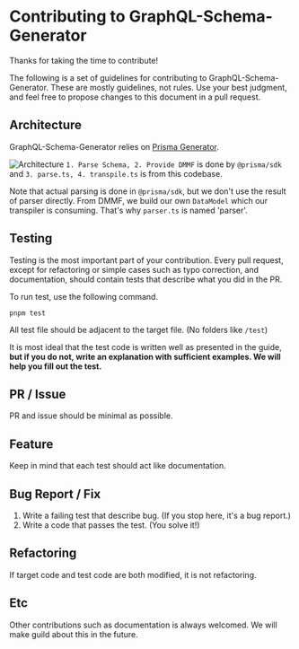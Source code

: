 # Contributing to GraphQL-Schema-Generator

Thanks for taking the time to contribute!

The following is a set of guidelines for contributing to GraphQL-Schema-Generator. These are mostly guidelines, not rules. Use your best judgment, and feel free to propose changes to this document in a pull request.

## Architecture
GraphQL-Schema-Generator relies on [Prisma Generator](https://prismaio.notion.site/Prisma-Generators-a2cdf262207a4e9dbcd0e362dfac8dc0). 

![Architecture](https://user-images.githubusercontent.com/61503739/145976430-810a5504-e8a3-4c81-8633-e1b3c3d7440f.png)
`1. Parse Schema, 2. Provide DMMF` is done by `@prisma/sdk` and `3. parse.ts, 4. transpile.ts` is from this codebase.

Note that actual parsing is done in `@prisma/sdk`, but we don't use the result of parser directly. From DMMF, we build our own `DataModel` which our transpiler is consuming. That's why `parser.ts` is named 'parser'.

## Testing

Testing is the most important part of your contribution. Every pull request, except for refactoring or simple cases such as typo correction, and documentation, should contain tests that describe what you did in the PR. 

To run test, use the following command.
```shell
pnpm test
```

All test file should be adjacent to the target file. (No folders like `/test`)

It is most ideal that the test code is written well as presented in the guide, **but if you do not, write an explanation with sufficient examples. We will help you fill out the test.**

## PR / Issue
PR and issue should be minimal as possible.

## Feature
Keep in mind that each test should act like documentation.

## Bug Report / Fix
1. Write a failing test that describe bug. (If you stop here, it's a bug report.)
2. Write a code that passes the test. (You solve it!)

## Refactoring
If target code and test code are both modified, it is not refactoring.

## Etc
Other contributions such as documentation is always welcomed. We will make guild about this in the future.
